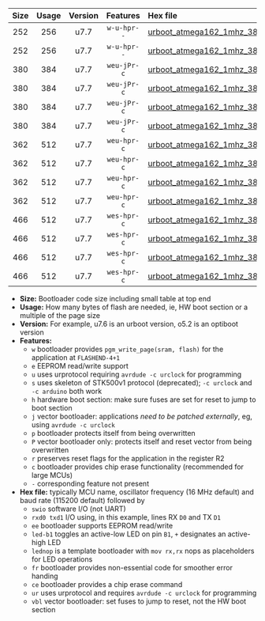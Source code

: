 |Size|Usage|Version|Features|Hex file|
|:-:|:-:|:-:|:-:|:--|
|252|256|u7.7|`w-u-hpr--`|[urboot_atmega162_1mhz_38400bps_swio_rxb2_txb3_ur.hex](https://raw.githubusercontent.com/stefanrueger/urboot.hex/main/mcus/atmega162/fcpu_1mhz/38400_bps/urboot_atmega162_1mhz_38400bps_swio_rxb2_txb3_ur.hex)|
|252|256|u7.7|`w-u-hpr--`|[urboot_atmega162_1mhz_38400bps_swio_rxd0_txd1_ur.hex](https://raw.githubusercontent.com/stefanrueger/urboot.hex/main/mcus/atmega162/fcpu_1mhz/38400_bps/urboot_atmega162_1mhz_38400bps_swio_rxd0_txd1_ur.hex)|
|380|384|u7.7|`weu-jPr-c`|[urboot_atmega162_1mhz_38400bps_swio_rxb2_txb3_ee_led+b0_fr_ce_ur_vbl.hex](https://raw.githubusercontent.com/stefanrueger/urboot.hex/main/mcus/atmega162/fcpu_1mhz/38400_bps/urboot_atmega162_1mhz_38400bps_swio_rxb2_txb3_ee_led+b0_fr_ce_ur_vbl.hex)|
|380|384|u7.7|`weu-jPr-c`|[urboot_atmega162_1mhz_38400bps_swio_rxb2_txb3_ee_lednop_fr_ce_ur_vbl.hex](https://raw.githubusercontent.com/stefanrueger/urboot.hex/main/mcus/atmega162/fcpu_1mhz/38400_bps/urboot_atmega162_1mhz_38400bps_swio_rxb2_txb3_ee_lednop_fr_ce_ur_vbl.hex)|
|380|384|u7.7|`weu-jPr-c`|[urboot_atmega162_1mhz_38400bps_swio_rxd0_txd1_ee_led+b0_fr_ce_ur_vbl.hex](https://raw.githubusercontent.com/stefanrueger/urboot.hex/main/mcus/atmega162/fcpu_1mhz/38400_bps/urboot_atmega162_1mhz_38400bps_swio_rxd0_txd1_ee_led+b0_fr_ce_ur_vbl.hex)|
|380|384|u7.7|`weu-jPr-c`|[urboot_atmega162_1mhz_38400bps_swio_rxd0_txd1_ee_lednop_fr_ce_ur_vbl.hex](https://raw.githubusercontent.com/stefanrueger/urboot.hex/main/mcus/atmega162/fcpu_1mhz/38400_bps/urboot_atmega162_1mhz_38400bps_swio_rxd0_txd1_ee_lednop_fr_ce_ur_vbl.hex)|
|362|512|u7.7|`weu-hpr-c`|[urboot_atmega162_1mhz_38400bps_swio_rxb2_txb3_ee_led+b0_fr_ce_ur.hex](https://raw.githubusercontent.com/stefanrueger/urboot.hex/main/mcus/atmega162/fcpu_1mhz/38400_bps/urboot_atmega162_1mhz_38400bps_swio_rxb2_txb3_ee_led+b0_fr_ce_ur.hex)|
|362|512|u7.7|`weu-hpr-c`|[urboot_atmega162_1mhz_38400bps_swio_rxb2_txb3_ee_lednop_fr_ce_ur.hex](https://raw.githubusercontent.com/stefanrueger/urboot.hex/main/mcus/atmega162/fcpu_1mhz/38400_bps/urboot_atmega162_1mhz_38400bps_swio_rxb2_txb3_ee_lednop_fr_ce_ur.hex)|
|362|512|u7.7|`weu-hpr-c`|[urboot_atmega162_1mhz_38400bps_swio_rxd0_txd1_ee_led+b0_fr_ce_ur.hex](https://raw.githubusercontent.com/stefanrueger/urboot.hex/main/mcus/atmega162/fcpu_1mhz/38400_bps/urboot_atmega162_1mhz_38400bps_swio_rxd0_txd1_ee_led+b0_fr_ce_ur.hex)|
|362|512|u7.7|`weu-hpr-c`|[urboot_atmega162_1mhz_38400bps_swio_rxd0_txd1_ee_lednop_fr_ce_ur.hex](https://raw.githubusercontent.com/stefanrueger/urboot.hex/main/mcus/atmega162/fcpu_1mhz/38400_bps/urboot_atmega162_1mhz_38400bps_swio_rxd0_txd1_ee_lednop_fr_ce_ur.hex)|
|466|512|u7.7|`wes-hpr-c`|[urboot_atmega162_1mhz_38400bps_swio_rxb2_txb3_ee_led+b0_fr_ce.hex](https://raw.githubusercontent.com/stefanrueger/urboot.hex/main/mcus/atmega162/fcpu_1mhz/38400_bps/urboot_atmega162_1mhz_38400bps_swio_rxb2_txb3_ee_led+b0_fr_ce.hex)|
|466|512|u7.7|`wes-hpr-c`|[urboot_atmega162_1mhz_38400bps_swio_rxb2_txb3_ee_lednop_fr_ce.hex](https://raw.githubusercontent.com/stefanrueger/urboot.hex/main/mcus/atmega162/fcpu_1mhz/38400_bps/urboot_atmega162_1mhz_38400bps_swio_rxb2_txb3_ee_lednop_fr_ce.hex)|
|466|512|u7.7|`wes-hpr-c`|[urboot_atmega162_1mhz_38400bps_swio_rxd0_txd1_ee_led+b0_fr_ce.hex](https://raw.githubusercontent.com/stefanrueger/urboot.hex/main/mcus/atmega162/fcpu_1mhz/38400_bps/urboot_atmega162_1mhz_38400bps_swio_rxd0_txd1_ee_led+b0_fr_ce.hex)|
|466|512|u7.7|`wes-hpr-c`|[urboot_atmega162_1mhz_38400bps_swio_rxd0_txd1_ee_lednop_fr_ce.hex](https://raw.githubusercontent.com/stefanrueger/urboot.hex/main/mcus/atmega162/fcpu_1mhz/38400_bps/urboot_atmega162_1mhz_38400bps_swio_rxd0_txd1_ee_lednop_fr_ce.hex)|

- **Size:** Bootloader code size including small table at top end
- **Usage:** How many bytes of flash are needed, ie, HW boot section or a multiple of the page size
- **Version:** For example, u7.6 is an urboot version, o5.2 is an optiboot version
- **Features:**
  + `w` bootloader provides `pgm_write_page(sram, flash)` for the application at `FLASHEND-4+1`
  + `e` EEPROM read/write support
  + `u` uses urprotocol requiring `avrdude -c urclock` for programming
  + `s` uses skeleton of STK500v1 protocol (deprecated); `-c urclock` and `-c arduino` both work
  + `h` hardware boot section: make sure fuses are set for reset to jump to boot section
  + `j` vector bootloader: applications *need to be patched externally*, eg, using `avrdude -c urclock`
  + `p` bootloader protects itself from being overwritten
  + `P` vector bootloader only: protects itself and reset vector from being overwritten
  + `r` preserves reset flags for the application in the register R2
  + `c` bootloader provides chip erase functionality (recommended for large MCUs)
  + `-` corresponding feature not present
- **Hex file:** typically MCU name, oscillator frequency (16 MHz default) and baud rate (115200 default) followed by
  + `swio` software I/O (not UART)
  + `rxd0 txd1` I/O using, in this example, lines RX `D0` and TX `D1`
  + `ee` bootloader supports EEPROM read/write
  + `led-b1` toggles an active-low LED on pin `B1`, `+` designates an active-high LED
  + `lednop` is a template bootloader with `mov rx,rx` nops as placeholders for LED operations
  + `fr` bootloader provides non-essential code for smoother error handing
  + `ce` bootloader provides a chip erase command
  + `ur` uses urprotocol and requires `avrdude -c urclock` for programming
  + `vbl` vector bootloader: set fuses to jump to reset, not the HW boot section
